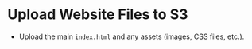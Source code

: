 # Upload Website Files to S3

- Upload the main `index.html` and any assets (images, CSS files, etc.).
